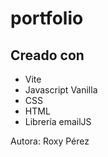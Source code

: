 # portfolio

## Creado con

- Vite
- Javascript Vanilla
- CSS
- HTML
- Librería emailJS

Autora: Roxy Pérez
